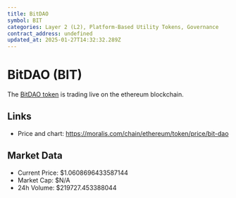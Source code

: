 ```yaml
---
title: BitDAO
symbol: BIT
categories: Layer 2 (L2), Platform-Based Utility Tokens, Governance
contract_address: undefined
updated_at: 2025-01-27T14:32:32.289Z
---
```


# BitDAO (BIT)
The [BitDAO token](https://moralis.com/chain/ethereum/token/price/bit-dao) is trading live on the ethereum blockchain.

## Links
- Price and chart: https://moralis.com/chain/ethereum/token/price/bit-dao

## Market Data
- Current Price: $1.0608696433587144
- Market Cap: $N/A
- 24h Volume: $219727.453388044
